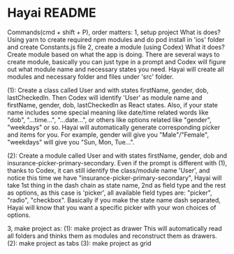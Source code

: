# Hayai README

Commands(cmd + shift + P), order matters:
1, setup project
  What is does?
  Using yarn to create required npm modules and do pod install in 'ios' folder and create Constants.js file
2, create a module (using Codex)
  What it does?
  Create module based on what the app is doing.
  There are several ways to create module, basically you can just type in a prompt and Codex will figure out what module name and necessary states you need. Hayai will create all modules and necessary folder and files under 'src' folder.

  (1): Create a class called User and with states firstName, gender, dob, lastCheckedIn.
       Then Codex will identify 'User' as module name and firstName, gender, dob, lastCheckedIn as React states.
       Also, if your state name includes some special meaning like date/time related words like "dob", "...time...", "...date...", or others like options related like "gender", "weekdays" or so. Hayai will automatically generate corresponding picker and items for you.
       For example, gender will give you "Male"/"Female", "weekdays" will give you "Sun, Mon, Tue...".

  (2): Create a module called User and with states firstName, gender, dob and insurance-picker-primary-secondary.
       Even if the prompt is different with (1), thanks to Codex, it can still identify the class/module name 'User', and notice this time we have "insurance-picker-primary-secondary", Hayai will take 1st thing in the dash chain as state name, 2nd as field type and the rest as options, as this case is 'picker', all available field types are: "picker", "radio", "checkbox".
       Basically if you make the state name dash separated, Hayai will know that you want a specific picker with your won choices of options.
        

3, make project as:
  (1): make project as drawer
    This will automatically read all folders and thinks them as modules and reconstruct them as drawers.
  (2): make project as tabs
  (3): make project as grid